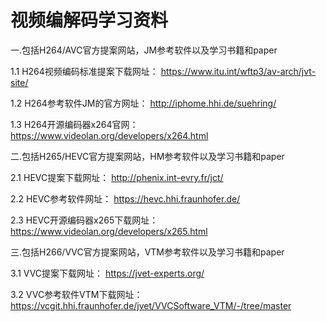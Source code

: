 # 视频编解码学习资料

一.包括H264/AVC官方提案网站，JM参考软件以及学习书籍和paper

1.1 H264视频编码标准提案下载网址：
https://www.itu.int/wftp3/av-arch/jvt-site/

1.2 H264参考软件JM的官方网址：
http://iphome.hhi.de/suehring/

1.3 H264开源编码器x264官网：
https://www.videolan.org/developers/x264.html

二.包括H265/HEVC官方提案网站，HM参考软件以及学习书籍和paper

2.1 HEVC提案下载网址：
http://phenix.int-evry.fr/jct/

2.2 HEVC参考软件网址：
https://hevc.hhi.fraunhofer.de/

2.3 HEVC开源编码器x265下载网址：
https://www.videolan.org/developers/x265.html

三.包括H266/VVC官方提案网站，VTM参考软件以及学习书籍和paper

3.1 VVC提案下载网址：
https://jvet-experts.org/

3.2 VVC参考软件VTM下载网址：
https://vcgit.hhi.fraunhofer.de/jvet/VVCSoftware_VTM/-/tree/master


